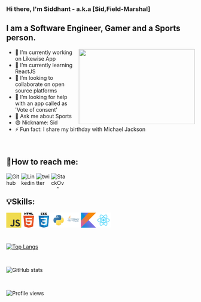 ### Hi there, I'm Siddhant - a.k.a [Sid,Field-Marshal]

## I am a Software Engineer, Gamer and a Sports person.

<img src="https://miro.medium.com/max/1360/0*7Q3yvSIv_t0ioJ-Z.gif" height="200px" width="310px" align="right">

- 🔭 I’m currently working on Likewise App
- 🌱 I’m currently learning ReactJS
- 👯 I’m looking to collaborate on open source platforms
- 🤔 I’m looking for help with an app called as 'Vote of consent'
- 💬 Ask me about Sports
- 😄 Nickname: Sid
- ⚡ Fun fact: I share my birthday with Michael Jackson
<!-- - 📫 How to reach me:  --> 

<br/>

<!-- Social media Section -->

## 📍How to reach me:


  <a href="https://github.com/Siddhant1419" target="blank"><img src="https://github.githubassets.com/images/modules/logos_page/GitHub-Mark.png" alt="Github" align="left" height="40px" width="40px"></a>
  <a href="https://www.linkedin.com/in/siddhant-acharya/" target="blank"><img src="https://cdn-icons-png.flaticon.com/512/174/174857.png" alt="Linkedin" align="left" height="40px" width="40px"></a>
  <a href="https://twitter.com/Andrevirtue" target="blank"><img src="https://cdn-icons-png.flaticon.com/512/124/124021.png" alt="twitter" align="left" height="40px" width="40px"></a>
  <a href="https://stackoverflow.com/users/16036561/siddhant-acharya" target="blank"><img     src="https://upload.wikimedia.org/wikipedia/commons/thumb/e/ef/Stack_Overflow_icon.svg/768px-Stack_Overflow_icon.svg.png" alt="StackOverflow" align="left" height="40px" width="40px"></a>


<br />
<br />
 
<!-- Skills Section -->

## 💡Skills:


  <img src="https://raw.githubusercontent.com/github/explore/80688e429a7d4ef2fca1e82350fe8e3517d3494d/topics/javascript/javascript.png" alt="Javascript" align="left" height="40px" width="40px"> 
  <img src="https://raw.githubusercontent.com/github/explore/80688e429a7d4ef2fca1e82350fe8e3517d3494d/topics/html/html.png" alt="HTML"  align="left" height="40px" width="40px"> 
  <img src="https://raw.githubusercontent.com/github/explore/80688e429a7d4ef2fca1e82350fe8e3517d3494d/topics/css/css.png" alt="CSS"  align="left" height="40px" width="40px"> 
  <img src="https://raw.githubusercontent.com/github/explore/80688e429a7d4ef2fca1e82350fe8e3517d3494d/topics/python/python.png" alt="Python"  align="left" height="40px" width="40px"> 
  <img src="https://raw.githubusercontent.com/github/explore/80688e429a7d4ef2fca1e82350fe8e3517d3494d/topics/java/java.png" alt="Java"  align="left" height="40px" width="40px"> 
  <img src="https://raw.githubusercontent.com/github/explore/80688e429a7d4ef2fca1e82350fe8e3517d3494d/topics/kotlin/kotlin.png" alt="Kotlin"  align="left" height="40px" width="40px"> 
  <img src="https://raw.githubusercontent.com/github/explore/80688e429a7d4ef2fca1e82350fe8e3517d3494d/topics/react/react.png" alt="React JS"  align="left" height="40px" width="40px">


<br />
<br />
<br />
<br />

[![Top Langs](https://github-readme-stats.vercel.app/api/top-langs/?username=Siddhant1419)](https://github.com/anuraghazra/github-readme-stats)

<br/>

![GitHub stats](https://github-readme-stats.vercel.app/api?username=Siddhant1419&show_icons=true)  

<br/>

![Profile views](https://gpvc.arturio.dev/Siddhant1419)     
